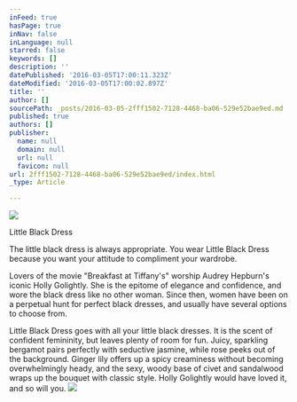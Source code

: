 ```yaml
---
inFeed: true
hasPage: true
inNav: false
inLanguage: null
starred: false
keywords: []
description: ''
datePublished: '2016-03-05T17:00:11.323Z'
dateModified: '2016-03-05T17:00:02.897Z'
title: ''
author: []
sourcePath: _posts/2016-03-05-2fff1502-7128-4468-ba06-529e52bae9ed.md
published: true
authors: []
publisher:
  name: null
  domain: null
  url: null
  favicon: null
url: 2fff1502-7128-4468-ba06-529e52bae9ed/index.html
_type: Article

---
```

![](https://the-grid-user-content.s3-us-west-2.amazonaws.com/842b044a-987b-488e-8d2d-a1cf3358a0d2.jpg)

Little Black Dress

The little black dress is always appropriate. You wear Little Black 
Dress because you want your attitude to compliment your wardrobe.
  
Lovers of the movie "Breakfast at Tiffany's" worship Audrey Hepburn's 
iconic Holly Golightly. She is the epitome of elegance and confidence, 
and wore the black dress like no other woman. Since then, women have 
been on a perpetual hunt for perfect black dresses, and usually have 
several options to choose from.
  
Little Black Dress goes with all your little black dresses. It is the 
scent of confident femininity, but leaves plenty of room for fun. Juicy,
sparkling bergamot pairs perfectly with seductive jasmine, while rose 
peeks out of the background. Ginger lily offers up a spicy creaminess 
without becoming overwhelmingly heady, and the sexy, woody base of civet
and sandalwood wraps up the bouquet with classic style. Holly Golightly
would have loved it, and so will you. ![](https://the-grid-user-content.s3-us-west-2.amazonaws.com/54e1459d-5791-4f4a-bfd0-6304863efdc1.jpg)
